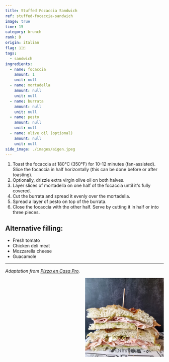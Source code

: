 ```yaml
---
title: Stuffed Focaccia Sandwich
ref: stuffed-focaccia-sandwich
image: true
time: 15
category: brunch
rank: D
origin: italian
flag: 🇮🇹
tags:
  - sandwich
ingredients:
  - name: focaccia
    amount: 1
    unit: null
  - name: mortadella
    amount: null
    unit: null
  - name: burrata
    amount: null
    unit: null
  - name: pesto
    amount: null
    unit: null
  - name: olive oil (optional)
    amount: null
    unit: null
side_image: ./images/aigen.jpeg
---
```


1. Toast the focaccia at 180°C (350°F) for 10-12 minutes (fan-assisted). Slice the focaccia in half horizontally (this can be done before or after toasting). 
2. Optionally, drizzle extra virgin olive oil on both halves.
3. Layer slices of mortadella on one half of the focaccia until it's fully covered.
4. Cut the burrata and spread it evenly over the mortadella.
5. Spread a layer of pesto on top of the burrata.
6. Close the focaccia with the other half. Serve by cutting it in half or into three pieces.

## Alternative filling:
- Fresh tomato
- Chicken deli meat
- Mozzarella cheese
- Guacamole
  
---

_Adaptation from [Pizza en Casa Pro](https://pizzaencasapro.com/receta/bocata-de-focaccia-rellena/)._

<img src="images/stuffed_focaccia_sandwich.png" style="width:250px; float:right;"/>
